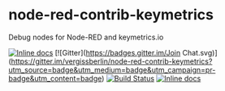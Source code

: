 # node-red-contrib-keymetrics
Debug nodes for Node-RED and keymetrics.io

[![Inline docs](http://inch-ci.org/github/vergissberlin/node-red-contrib-keymetrics.svg?branch=master&style=flat-square)](http://inch-ci.org/github/vergissberlin/node-red-contrib-keymetrics)
[![Gitter](https://badges.gitter.im/Join Chat.svg)] (https://gitter.im/vergissberlin/node-red-contrib-keymetrics?utm_source=badge&utm_medium=badge&utm_campaign=pr-badge&utm_content=badge) [![Build Status](https://api.travis-ci.org/vergissberlin/node-red-contrib-keymetrics.png?branch=master)](https://travis-ci.org/vergissberlin/node-red-contrib-keymetrics) [![Inline docs](http://inch-ci.org/github/vergissberlin/node-red-contrib-keymetrics.svg?branch=master)](http://inch-ci.org/github/vergissberlin/node-red-contrib-keymetrics)
